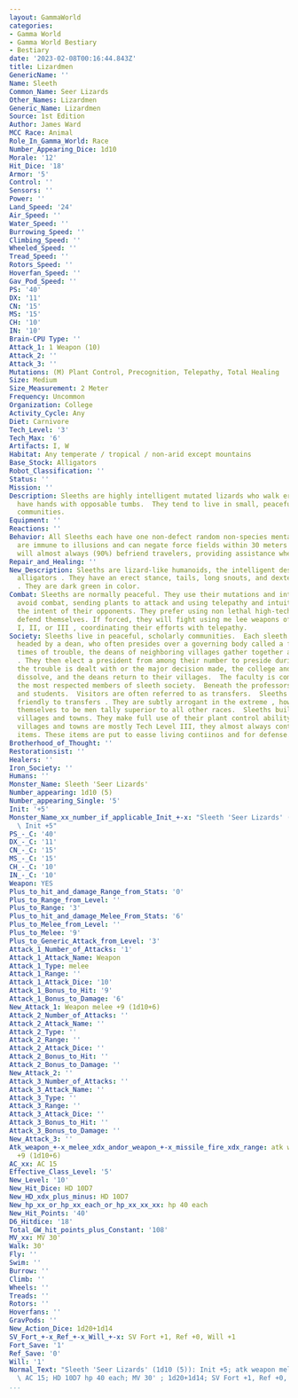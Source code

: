 ```yaml
---
layout: GammaWorld
categories:
- Gamma World
- Gamma World Bestiary
- Bestiary
date: '2023-02-08T00:16:44.843Z'
title: Lizardmen
GenericName: ''
Name: Sleeth
Common_Name: Seer Lizards
Other_Names: Lizardmen
Generic_Name: Lizardmen
Source: 1st Edition
Author: James Ward
MCC Race: Animal
Role_In_Gamma_World: Race
Number_Appearing_Dice: 1d10
Morale: '12'
Hit_Dice: '18'
Armor: '5'
Control: ''
Sensors: ''
Power: ''
Land_Speed: '24'
Air_Speed: ''
Water_Speed: ''
Burrowing_Speed: ''
Climbing_Speed: ''
Wheeled_Speed: ''
Tread_Speed: ''
Rotors_Speed: ''
Hoverfan_Speed: ''
Gav_Pod_Speed: ''
PS: '40'
DX: '11'
CN: '15'
MS: '15'
CH: '10'
IN: '10'
Brain-CPU Type: ''
Attack_1: 1 Weapon (10)
Attack_2: ''
Attack_3: ''
Mutations: (M) Plant Control, Precognition, Telepathy, Total Healing
Size: Medium
Size_Measurement: 2 Meter
Frequency: Uncommon
Organization: College
Activity_Cycle: Any
Diet: Carnivore
Tech_Level: '3'
Tech_Max: '6'
Artifacts: I, W
Habitat: Any temperate / tropical / non-arid except mountains
Base_Stock: Alligators
Robot_Classification: ''
Status: ''
Mission: ''
Description: Sleeths are highly intelligent mutated lizards who walk erect.  They
  have hands with opposable tumbs.  They tend to live in small, peaceful, scholarly
  communities.
Equipment: ''
Reactions: ''
Behavior: All Sleeths each have one non-defect random non-species mental mutation.  They
  are immune to illusions and can negate force fields within 30 meters of them.   Sleeths
  will almost always (90%) befriend travelers, providing assistance when necessary.
Repair_and_Healing: ''
New_Description: Sleeths are lizard-like humanoids, the intelligent descendants of
  alligators . They have an erect stance, tails, long snouts, and dexterous hands
  . They are dark green in color.
Combat: Sleeths are normally peaceful. They use their mutations and intelligence to
  avoid combat, sending plants to attack and using telepathy and intuition to discover
  the intent of their opponents. They prefer using non lethal high-tech weapons to
  defend themselves. If forced, they will fight using me lee weapons of Tech level
  I, II, or III , coordinating their efforts with telepathy.
Society: Sleeths live in peaceful, scholarly communities.  Each sleeth village is
  headed by a dean, who often presides over a governing body called a faculty. In
  times of trouble, the deans of neighboring villages gather together and form a college
  . They then elect a president from among their number to preside during their decision-making.  Once
  the trouble is dealt with or the major decision made, the college and presidency
  dissolve, and the deans return to their villages.  The faculty is composed of professors,
  the most respected members of sleeth society.  Beneath the professors are teachers
  and students.  Visitors are often referred to as transfers.  Sleeths tend to be
  friendly to transfers . They are subtly arrogant in the extreme , however, believing
  themselves to be men tally superior to all other races.  Sleeths build beautiful
  villages and towns. They make full use of their plant control ability. Though sleeth
  villages and towns are mostly Tech Level III, they almost always contain high-tech
  items. These items are put to easse living contiinos and for defense.
Brotherhood_of_Thought: ''
Restorationsist: ''
Healers: ''
Iron_Society: ''
Humans: ''
Monster_Name: Sleeth 'Seer Lizards'
Number_appearing: 1d10 (5)
Number_appearing_Single: '5'
Init: '+5'
Monster_Name_xx_number_if_applicable_Init_+-x: "Sleeth 'Seer Lizards' (1d10 (5)):\
  \ Init +5"
PS_-_C: '40'
DX_-_C: '11'
CN_-_C: '15'
MS_-_C: '15'
CH_-_C: '10'
IN_-_C: '10'
Weapon: YES
Plus_to_hit_and_damage_Range_from_Stats: '0'
Plus_to_Range_from_Level: ''
Plus_to_Range: '3'
Plus_to_hit_and_damage_Melee_From_Stats: '6'
Plus_to_Melee_from_Level: ''
Plus_to_Melee: '9'
Plus_to_Generic_Attack_from_Level: '3'
Attack_1_Number_of_Attacks: '1'
Attack_1_Attack_Name: Weapon
Attack_1_Type: melee
Attack_1_Range: ''
Attack_1_Attack_Dice: '10'
Attack_1_Bonus_to_Hit: '9'
Attack_1_Bonus_to_Damage: '6'
New_Attack_1: Weapon melee +9 (1d10+6)
Attack_2_Number_of_Attacks: ''
Attack_2_Attack_Name: ''
Attack_2_Type: ''
Attack_2_Range: ''
Attack_2_Attack_Dice: ''
Attack_2_Bonus_to_Hit: ''
Attack_2_Bonus_to_Damage: ''
New_Attack_2: ''
Attack_3_Number_of_Attacks: ''
Attack_3_Attack_Name: ''
Attack_3_Type: ''
Attack_3_Range: ''
Attack_3_Attack_Dice: ''
Attack_3_Bonus_to_Hit: ''
Attack_3_Bonus_to_Damage: ''
New_Attack_3: ''
Atk_weapon_+-x_melee_xdx_andor_weapon_+-x_missile_fire_xdx_range: atk weapon melee
  +9 (1d10+6)
AC_xx: AC 15
Effective_Class_Level: '5'
New_Level: '10'
New_Hit_Dice: HD 10D7
New_HD_xdx_plus_minus: HD 10D7
New_hp_xx_or_hp_xx_each_or_hp_xx_xx_xx: hp 40 each
New_Hit_Points: '40'
D6_Hitdice: '18'
Total_GW_hit_points_plus_Constant: '108'
MV_xx: MV 30'
Walk: 30'
Fly: ''
Swim: ''
Burrow: ''
Climb: ''
Wheels: ''
Treads: ''
Rotors: ''
Hoverfans: ''
GravPods: ''
New_Action_Dice: 1d20+1d14
SV_Fort_+-x_Ref_+-x_Will_+-x: SV Fort +1, Ref +0, Will +1
Fort_Save: '1'
Ref_Save: '0'
Will: '1'
Normal_Text: "Sleeth 'Seer Lizards' (1d10 (5)): Init +5; atk weapon melee +9 (1d10+6);\
  \ AC 15; HD 10D7 hp 40 each; MV 30' ; 1d20+1d14; SV Fort +1, Ref +0, Will +1"
...
```

